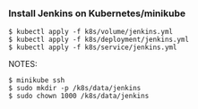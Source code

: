 
### Install Jenkins on Kubernetes/minikube
```
$ kubectl apply -f k8s/volume/jenkins.yml
$ kubectl apply -f k8s/deployment/jenkins.yml
$ kubectl apply -f k8s/service/jenkins.yml
```

NOTES:
```
$ minikube ssh
$ sudo mkdir -p /k8s/data/jenkins
$ sudo chown 1000 /k8s/data/jenkins
```